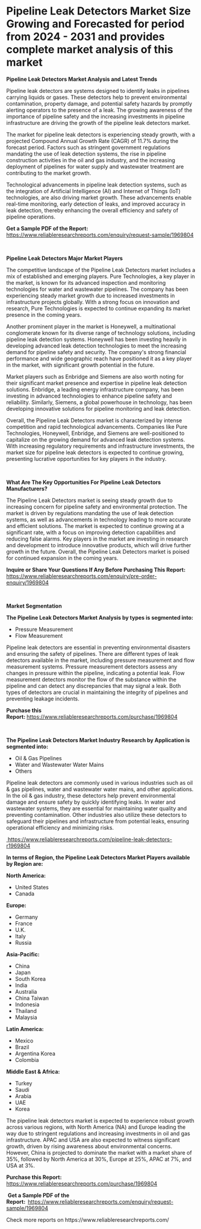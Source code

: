 <p><h1>Pipeline Leak Detectors Market Size Growing and Forecasted for period from 2024 - 2031 and provides complete market analysis of this market</h1></p><p><strong>Pipeline Leak Detectors Market Analysis and Latest Trends</strong></p>
<p><p>Pipeline leak detectors are systems designed to identify leaks in pipelines carrying liquids or gases. These detectors help to prevent environmental contamination, property damage, and potential safety hazards by promptly alerting operators to the presence of a leak. The growing awareness of the importance of pipeline safety and the increasing investments in pipeline infrastructure are driving the growth of the pipeline leak detectors market.</p><p>The market for pipeline leak detectors is experiencing steady growth, with a projected Compound Annual Growth Rate (CAGR) of 11.7% during the forecast period. Factors such as stringent government regulations mandating the use of leak detection systems, the rise in pipeline construction activities in the oil and gas industry, and the increasing deployment of pipelines for water supply and wastewater treatment are contributing to the market growth.</p><p>Technological advancements in pipeline leak detection systems, such as the integration of Artificial Intelligence (AI) and Internet of Things (IoT) technologies, are also driving market growth. These advancements enable real-time monitoring, early detection of leaks, and improved accuracy in leak detection, thereby enhancing the overall efficiency and safety of pipeline operations.</p></p>
<p><strong>Get a Sample PDF of the Report:&nbsp;</strong> <a href="https://www.reliableresearchreports.com/enquiry/request-sample/1969804">https://www.reliableresearchreports.com/enquiry/request-sample/1969804</a></p>
<p>&nbsp;</p>
<p><strong>Pipeline Leak Detectors Major Market Players</strong></p>
<p><p>The competitive landscape of the Pipeline Leak Detectors market includes a mix of established and emerging players. Pure Technologies, a key player in the market, is known for its advanced inspection and monitoring technologies for water and wastewater pipelines. The company has been experiencing steady market growth due to increased investments in infrastructure projects globally. With a strong focus on innovation and research, Pure Technologies is expected to continue expanding its market presence in the coming years.</p><p>Another prominent player in the market is Honeywell, a multinational conglomerate known for its diverse range of technology solutions, including pipeline leak detection systems. Honeywell has been investing heavily in developing advanced leak detection technologies to meet the increasing demand for pipeline safety and security. The company's strong financial performance and wide geographic reach have positioned it as a key player in the market, with significant growth potential in the future.</p><p>Market players such as Enbridge and Siemens are also worth noting for their significant market presence and expertise in pipeline leak detection solutions. Enbridge, a leading energy infrastructure company, has been investing in advanced technologies to enhance pipeline safety and reliability. Similarly, Siemens, a global powerhouse in technology, has been developing innovative solutions for pipeline monitoring and leak detection.</p><p>Overall, the Pipeline Leak Detectors market is characterized by intense competition and rapid technological advancements. Companies like Pure Technologies, Honeywell, Enbridge, and Siemens are well-positioned to capitalize on the growing demand for advanced leak detection systems. With increasing regulatory requirements and infrastructure investments, the market size for pipeline leak detectors is expected to continue growing, presenting lucrative opportunities for key players in the industry.</p></p>
<p>&nbsp;</p>
<p><strong>What Are The Key Opportunities For Pipeline Leak Detectors Manufacturers?</strong></p>
<p><p>The Pipeline Leak Detectors market is seeing steady growth due to increasing concern for pipeline safety and environmental protection. The market is driven by regulations mandating the use of leak detection systems, as well as advancements in technology leading to more accurate and efficient solutions. The market is expected to continue growing at a significant rate, with a focus on improving detection capabilities and reducing false alarms. Key players in the market are investing in research and development to introduce innovative products, which will drive further growth in the future. Overall, the Pipeline Leak Detectors market is poised for continued expansion in the coming years.</p></p>
<p><strong>Inquire or Share Your Questions If Any Before Purchasing This Report:</strong> <a href="https://www.reliableresearchreports.com/enquiry/pre-order-enquiry/1969804">https://www.reliableresearchreports.com/enquiry/pre-order-enquiry/1969804</a></p>
<p>&nbsp;</p>
<p><strong>Market Segmentation</strong></p>
<p><strong>The Pipeline Leak Detectors Market Analysis by types is segmented into:</strong></p>
<p><ul><li>Pressure Measurement</li><li>Flow Measurement</li></ul></p>
<p><p>Pipeline leak detectors are essential in preventing environmental disasters and ensuring the safety of pipelines. There are different types of leak detectors available in the market, including pressure measurement and flow measurement systems. Pressure measurement detectors assess any changes in pressure within the pipeline, indicating a potential leak. Flow measurement detectors monitor the flow of the substance within the pipeline and can detect any discrepancies that may signal a leak. Both types of detectors are crucial in maintaining the integrity of pipelines and preventing leakage incidents.</p></p>
<p><strong>Purchase this Report:&nbsp;</strong><a href="https://www.reliableresearchreports.com/purchase/1969804">https://www.reliableresearchreports.com/purchase/1969804</a></p>
<p>&nbsp;</p>
<p><strong>The Pipeline Leak Detectors Market Industry Research by Application is segmented into:</strong></p>
<p><ul><li>Oil & Gas Pipelines</li><li>Water and Wastewater Water Mains</li><li>Others</li></ul></p>
<p><p>Pipeline leak detectors are commonly used in various industries such as oil & gas pipelines, water and wastewater water mains, and other applications. In the oil & gas industry, these detectors help prevent environmental damage and ensure safety by quickly identifying leaks. In water and wastewater systems, they are essential for maintaining water quality and preventing contamination. Other industries also utilize these detectors to safeguard their pipelines and infrastructure from potential leaks, ensuring operational efficiency and minimizing risks.</p></p>
<p><a href="https://www.reliableresearchreports.com/pipeline-leak-detectors-r1969804">&nbsp;https://www.reliableresearchreports.com/pipeline-leak-detectors-r1969804</a></p>
<p><strong>In terms of Region, the Pipeline Leak Detectors Market Players available by Region are:</strong></p>
<p>
    <p> <strong> North America: </strong>
        <ul>
            <li>United States</li>
            <li>Canada</li>
        </ul>
        </p> 
    <p> <strong> Europe: </strong>
        <ul>
            <li>Germany</li>
            <li>France</li>
            <li>U.K.</li>
            <li>Italy</li>
            <li>Russia</li>
        </ul>
        </p> 
    <p> <strong> Asia-Pacific: </strong>
        <ul>
            <li>China</li>
            <li>Japan</li>
            <li>South Korea</li>
            <li>India</li>
            <li>Australia</li>
            <li>China Taiwan</li>
            <li>Indonesia</li>
            <li>Thailand</li>
            <li>Malaysia</li>
        </ul>
        </p> 
    <p> <strong> Latin America: </strong>
        <ul>
            <li>Mexico</li>
            <li>Brazil</li>
            <li>Argentina Korea</li>
            <li>Colombia</li>
        </ul>
        </p> 
    <p> <strong> Middle East & Africa: </strong>
        <ul>
            <li>Turkey</li>
            <li>Saudi</li>
            <li>Arabia</li>
            <li>UAE</li>
            <li>Korea</li>
        </ul>
    </p>
    </p>
<p><p>The pipeline leak detectors market is expected to experience robust growth across various regions, with North America (NA) and Europe leading the way due to stringent regulations and increasing investments in oil and gas infrastructure. APAC and USA are also expected to witness significant growth, driven by rising awareness about environmental concerns. However, China is projected to dominate the market with a market share of 35%, followed by North America at 30%, Europe at 25%, APAC at 7%, and USA at 3%.</p></p>
<p><strong>Purchase this Report: </strong><a href="https://www.reliableresearchreports.com/purchase/1969804">https://www.reliableresearchreports.com/purchase/1969804</a></p>
<p>&nbsp;<strong>Get a Sample PDF of the Report:&nbsp;&nbsp;</strong><a href="https://www.reliableresearchreports.com/enquiry/request-sample/1969804">https://www.reliableresearchreports.com/enquiry/request-sample/1969804</a></p>
<p><strong></strong></p>
<p>Check more reports on https://www.reliableresearchreports.com/</p>